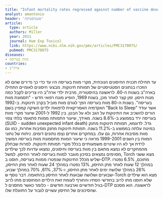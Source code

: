 ```yaml
---
title: "Infant mortality rates regressed against number of vaccine doses routinely given: Is there a biochemical or synergistic toxicity?"
analyst: amantonio
header: 'סטטיסטיקה'
article:
  type: article
  authors: Miller
  year: 2011
  journal: Hum Exp Toxicol
  link: https://www.ncbi.nlm.nih.gov/pmc/articles/PMC3170075/
  pubmed: PMC3170075
diseases:
- מוות בעריסה
countries:
- ארה"ב
---
```


עד תחילת תכנית החיסונים הנוכחית, מקרי מוות בעריסה היו עד כדי כך נדירים שהם לא הוזכרו בנתונים הסטטיסטיים של תמותת תינוקות. מבצעי חיסונים לאומיים התחילו בארה"ב בשנות ה-60. לראשונה בהיסטוריה, מרבית ילדי ארה"ב היו צריכים לקבל כמה מנות חיסון. זמן קצר לאחר מכן, בשנת 1969, הופיע מונח רפואי חדש - "תסמונת מוות בעריסה". בשנות ה-80 מוות בעריסה הפך לגורם מוות מוביל בקרב תינוקות.
ב-1992 האקדמיה האמריקאית לרפואת ילדים השיקה קמפיין בשם "Back to Sleep" אשר עודד הורים להשכיב את התינוקות על הגב ולא על הבטן. בין 1992 ל-2001 שיעור מקרי מוות בעריסה ירד בממוצע ב-8.6% בשנה. מאידך, שיעור התמותה ממוות פתאומי בלתי צפוי (SUID - sudden unexpected infant death) גדל. לדוגמא, תמותת תינוקות מחנק במיטה עלתה בממוצע ב-11.2% בשנה. תמותת תינוקות מחנק מסיבות אחרות, כמו גם מוות מסיבות אחרות, גם עלו. במחקרים אחרים נצפו נתונים דומים. ניתוח של נתוני המוות בין השנים 1999-2001 מראה כי שיעור המוות מתסמונת מוות בעריסה המשיך לרדת אך לא היו שינויים משמעותיים בכלל מקרי תמותת תינוקות.
למרות שבחלק מהמחקרים לא נמצא מתאם בין מוות בעריסה וחיסונים, נמצאו עדויות לכך שילדים מסוימים נמצאים בסיכון מוגבר למוות בעריסה לאחר החיסון. למשל, Torch מצא ששני שליש מכלל התינוקות שנפטרו ממוות בעריסה, חוסנו ב-DTP. מתוכם, 6.5% נפטרו במהלך 12 שעות לאחר מתן החיסון, 13% נפטרו במהלך 24 שעות לאחר מתן החיסון, 26% במהלך שלושה ימים לאחר מתן החיסון, ו-37%, 61%, 70% במהלך שבוע, שבועיים ושלושה שבועות לאחר החיסון בהתאמה. דבר נוסף ש-Torch מצא הוא שילדים שלא חוסנו מתו לרוב בחודשי הסתיו והחורף לעומת זאת הילדים המחוסנים מתו לרוב בגיל חודשיים וארבעה חודשים - כלומר כאשר מחסנים ל-DTP לראשונה. הוא מסכם שהסיכונים של החיסון עשויים לגבור על התועלת שלו.
